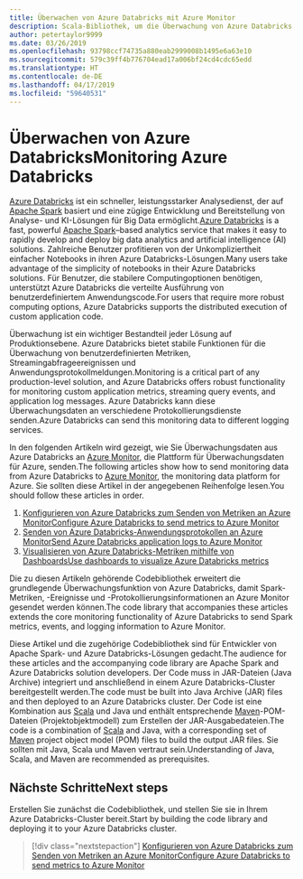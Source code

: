 ```yaml
---
title: Überwachen von Azure Databricks mit Azure Monitor
description: Scala-Bibliothek, um die Überwachung von Azure Databricks in Azure Log Analytics zu ermöglichen
author: petertaylor9999
ms.date: 03/26/2019
ms.openlocfilehash: 93798ccf74735a880eab2999008b1495e6a63e10
ms.sourcegitcommit: 579c39ff4b776704ead17a006bf24cd4cdc65edd
ms.translationtype: HT
ms.contentlocale: de-DE
ms.lasthandoff: 04/17/2019
ms.locfileid: "59640531"
---
```

# <a name="monitoring-azure-databricks"></a><span data-ttu-id="c96bb-103">Überwachen von Azure Databricks</span><span class="sxs-lookup"><span data-stu-id="c96bb-103">Monitoring Azure Databricks</span></span>

<span data-ttu-id="c96bb-104">[Azure Databricks](/azure/azure-databricks/) ist ein schneller, leistungsstarker Analysedienst, der auf [Apache Spark](https://spark.apache.org/) basiert und eine zügige Entwicklung und Bereitstellung von Analyse- und KI-Lösungen für Big Data ermöglicht.</span><span class="sxs-lookup"><span data-stu-id="c96bb-104">[Azure Databricks](/azure/azure-databricks/) is a fast, powerful [Apache Spark](https://spark.apache.org/)–based analytics service that makes it easy to rapidly develop and deploy big data analytics and artificial intelligence (AI) solutions.</span></span> <span data-ttu-id="c96bb-105">Zahlreiche Benutzer profitieren von der Unkompliziertheit einfacher Notebooks in ihren Azure Databricks-Lösungen.</span><span class="sxs-lookup"><span data-stu-id="c96bb-105">Many users take advantage of the simplicity of notebooks in their Azure Databricks solutions.</span></span> <span data-ttu-id="c96bb-106">Für Benutzer, die stabilere Computingoptionen benötigen, unterstützt Azure Databricks die verteilte Ausführung von benutzerdefiniertem Anwendungscode.</span><span class="sxs-lookup"><span data-stu-id="c96bb-106">For users that require more robust computing options, Azure Databricks supports the distributed execution of custom application code.</span></span>

<span data-ttu-id="c96bb-107">Überwachung ist ein wichtiger Bestandteil jeder Lösung auf Produktionsebene. Azure Databricks bietet stabile Funktionen für die Überwachung von benutzerdefinierten Metriken, Streamingabfrageereignissen und Anwendungsprotokollmeldungen.</span><span class="sxs-lookup"><span data-stu-id="c96bb-107">Monitoring is a critical part of any production-level solution, and Azure Databricks offers robust functionality for monitoring custom application metrics, streaming query events, and application log messages.</span></span> <span data-ttu-id="c96bb-108">Azure Databricks kann diese Überwachungsdaten an verschiedene Protokollierungsdienste senden.</span><span class="sxs-lookup"><span data-stu-id="c96bb-108">Azure Databricks can send this monitoring data to different logging services.</span></span>

<span data-ttu-id="c96bb-109">In den folgenden Artikeln wird gezeigt, wie Sie Überwachungsdaten aus Azure Databricks an [Azure Monitor](/azure/azure-monitor/overview), die Plattform für Überwachungsdaten für Azure, senden.</span><span class="sxs-lookup"><span data-stu-id="c96bb-109">The following articles show how to send monitoring data from Azure Databricks to [Azure Monitor](/azure/azure-monitor/overview), the monitoring data platform for Azure.</span></span> <span data-ttu-id="c96bb-110">Sie sollten diese Artikel in der angegebenen Reihenfolge lesen.</span><span class="sxs-lookup"><span data-stu-id="c96bb-110">You should follow these articles in order.</span></span>

1. [<span data-ttu-id="c96bb-111">Konfigurieren von Azure Databricks zum Senden von Metriken an Azure Monitor</span><span class="sxs-lookup"><span data-stu-id="c96bb-111">Configure Azure Databricks to send metrics to Azure Monitor</span></span>](./configure-cluster.md)
1. [<span data-ttu-id="c96bb-112">Senden von Azure Databricks-Anwendungsprotokollen an Azure Monitor</span><span class="sxs-lookup"><span data-stu-id="c96bb-112">Send Azure Databricks application logs to Azure Monitor</span></span>](./application-logs.md)
1. [<span data-ttu-id="c96bb-113">Visualisieren von Azure Databricks-Metriken mithilfe von Dashboards</span><span class="sxs-lookup"><span data-stu-id="c96bb-113">Use dashboards to visualize Azure Databricks metrics</span></span>](./dashboards.md)

<span data-ttu-id="c96bb-114">Die zu diesen Artikeln gehörende Codebibliothek erweitert die grundlegende Überwachungsfunktion von Azure Databricks, damit Spark-Metriken, -Ereignisse und -Protokollierungsinformationen an Azure Monitor gesendet werden können.</span><span class="sxs-lookup"><span data-stu-id="c96bb-114">The code library that accompanies these articles extends the core monitoring functionality of Azure Databricks to send Spark metrics, events, and logging information to Azure Monitor.</span></span>

<span data-ttu-id="c96bb-115">Diese Artikel und die zugehörige Codebibliothek sind für Entwickler von Apache Spark- und Azure Databricks-Lösungen gedacht.</span><span class="sxs-lookup"><span data-stu-id="c96bb-115">The audience for these articles and the accompanying code library are Apache Spark and Azure Databricks solution developers.</span></span> <span data-ttu-id="c96bb-116">Der Code muss in JAR-Dateien (Java Archive) integriert und anschließend in einem Azure Databricks-Cluster bereitgestellt werden.</span><span class="sxs-lookup"><span data-stu-id="c96bb-116">The code must be built into Java Archive (JAR) files and then deployed to an Azure Databricks cluster.</span></span> <span data-ttu-id="c96bb-117">Der Code ist eine Kombination aus [Scala](https://www.scala-lang.org/) und Java und enthält entsprechende [Maven](https://maven.apache.org)-POM-Dateien (Projektobjektmodell) zum Erstellen der JAR-Ausgabedateien.</span><span class="sxs-lookup"><span data-stu-id="c96bb-117">The code is a combination of [Scala](https://www.scala-lang.org/) and Java, with a corresponding set of [Maven](https://maven.apache.org) project object model (POM) files to build the output JAR files.</span></span> <span data-ttu-id="c96bb-118">Sie sollten mit Java, Scala und Maven vertraut sein.</span><span class="sxs-lookup"><span data-stu-id="c96bb-118">Understanding of Java, Scala, and Maven are recommended as prerequisites.</span></span>

## <a name="next-steps"></a><span data-ttu-id="c96bb-119">Nächste Schritte</span><span class="sxs-lookup"><span data-stu-id="c96bb-119">Next steps</span></span>

<span data-ttu-id="c96bb-120">Erstellen Sie zunächst die Codebibliothek, und stellen Sie sie in Ihrem Azure Databricks-Cluster bereit.</span><span class="sxs-lookup"><span data-stu-id="c96bb-120">Start by building the code library and deploying it to your Azure Databricks cluster.</span></span>

> [!div class="nextstepaction"]
> [<span data-ttu-id="c96bb-121">Konfigurieren von Azure Databricks zum Senden von Metriken an Azure Monitor</span><span class="sxs-lookup"><span data-stu-id="c96bb-121">Configure Azure Databricks to send metrics to Azure Monitor</span></span>](./configure-cluster.md)